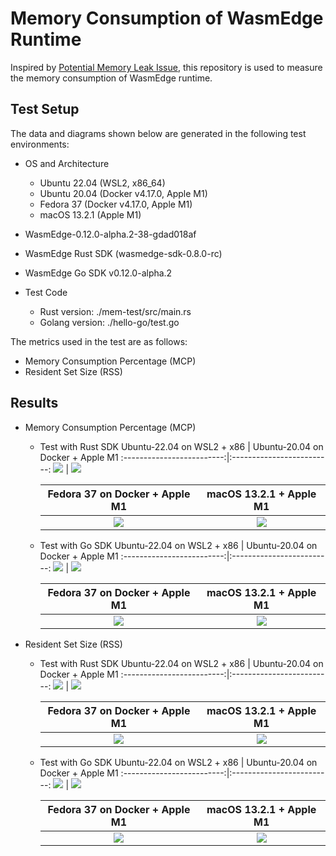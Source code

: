 
# Memory Consumption of WasmEdge Runtime

Inspired by [Potential Memory Leak Issue](https://github.com/WasmEdge/WasmEdge/issues/1805), this repository is used to measure the memory consumption of WasmEdge runtime.

## Test Setup

The data and diagrams shown below are generated in the following test environments:

- OS and Architecture
  - Ubuntu 22.04 (WSL2, x86_64)
  - Ubuntu 20.04 (Docker v4.17.0, Apple M1)
  - Fedora 37 (Docker v4.17.0, Apple M1)
  - macOS 13.2.1 (Apple M1)

- WasmEdge-0.12.0-alpha.2-38-gdad018af

- WasmEdge Rust SDK (wasmedge-sdk-0.8.0-rc)

- WasmEdge Go SDK v0.12.0-alpha.2

- Test Code
  - Rust version: ./mem-test/src/main.rs
  - Golang version: ./hello-go/test.go

The metrics used in the test are as follows:

- Memory Consumption Percentage (MCP)
- Resident Set Size (RSS)
  
## Results

- Memory Consumption Percentage (MCP)

  - Test with Rust SDK
    Ubuntu-22.04 on WSL2 + x86 | Ubuntu-20.04 on Docker + Apple M1
    :-------------------------:|:-------------------------:
    ![](images/0.12.0-alpha.2-38-gdad018af/mem-ubuntu2204-wsl2-x86-rs.png)  |  ![](images/0.12.0-alpha.2-38-gdad018af/mem-ubuntu2004-docker-m1-rs.png)
    
    Fedora 37 on Docker + Apple M1  |  macOS 13.2.1 + Apple M1
    :------------------------------:|:-------------------------:
    ![](images/0.12.0-alpha.2-38-gdad018af/mem-fedora37-docker-m1-rs.png)  |  ![](images/0.12.0-alpha.2-38-gdad018af/mem-macos-m1-rs.png)

  - Test with Go SDK
    Ubuntu-22.04 on WSL2 + x86 | Ubuntu-20.04 on Docker + Apple M1
    :-------------------------:|:-------------------------:
    ![](images/0.12.0-alpha.2-38-gdad018af/mem-ubuntu2204-wsl2-x86-go.png)  |  ![](images/0.12.0-alpha.2-38-gdad018af/mem-ubuntu2004-docker-m1-go.png)
    
    Fedora 37 on Docker + Apple M1  |  macOS 13.2.1 + Apple M1
    :------------------------------:|:-------------------------:
    ![](images/0.12.0-alpha.2-38-gdad018af/mem-fedora37-docker-m1-go.png)  |  ![](images/0.12.0-alpha.2-38-gdad018af/mem-macos-m1-go.png)

- Resident Set Size (RSS)

  - Test with Rust SDK
    Ubuntu-22.04 on WSL2 + x86 | Ubuntu-20.04 on Docker + Apple M1
    :-------------------------:|:-------------------------:
    ![](images/0.12.0-alpha.2-38-gdad018af/rss-ubuntu2204-wsl2-x86-rs.png)  |  ![](images/0.12.0-alpha.2-38-gdad018af/rss-ubuntu2004-docker-m1-rs.png)
    
    Fedora 37 on Docker + Apple M1  |  macOS 13.2.1 + Apple M1
    :------------------------------:|:-------------------------:
    ![](images/0.12.0-alpha.2-38-gdad018af/rss-fedora37-docker-m1-rs.png)  |  ![](images/0.12.0-alpha.2-38-gdad018af/rss-macos-m1-rs.png)
    
  - Test with Go SDK
    Ubuntu-22.04 on WSL2 + x86 | Ubuntu-20.04 on Docker + Apple M1
    :-------------------------:|:-------------------------:
    ![](images/0.12.0-alpha.2-38-gdad018af/rss-ubuntu2204-wsl2-x86-go.png)  |  ![](images/0.12.0-alpha.2-38-gdad018af/rss-ubuntu2004-docker-m1-go.png)
    
    Fedora 37 on Docker + Apple M1  |  macOS 13.2.1 + Apple M1
    :------------------------------:|:-------------------------:
    ![](images/0.12.0-alpha.2-38-gdad018af/rss-fedora37-docker-m1-go.png)  |  ![](images/0.12.0-alpha.2-38-gdad018af/rss-macos-m1-go.png)
